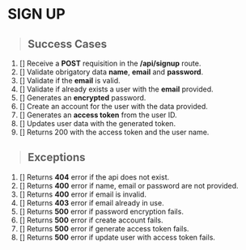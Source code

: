 # SIGN UP

> ## Success Cases
1. [] Receive a **POST** requisition in the **/api/signup** route.
2. [] Validate obrigatory data **name**, **email** and **password**.
3. [] Validate if the **email** is valid.
4. [] Validate if already exists a user with the **email** provided.
5. [] Generates an **encrypted** password.
6. [] Create an account for the user with the data provided.
7. [] Generates an **access token** from the user ID.
8. [] Updates user data with the generated token.
9. [] Returns 200 with the access token and the user name.

> ## Exceptions
1. [] Returns **404** error if the api does not exist.
2. [] Returns **400** error if name, email or password are not provided.
3. [] Returns **400** error if email is invalid.
4. [] Returns **403** error if email already in use.
5. [] Returns **500** error if password encryption fails.
6. [] Returns **500** error if create account fails.
7. [] Returns **500** error if generate access token fails.
8. [] Returns **500** error if update user with access token fails.